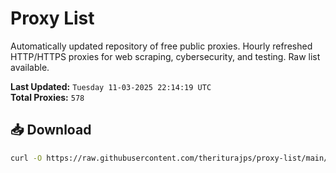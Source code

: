 # Proxy List

Automatically updated repository of free public proxies. Hourly refreshed HTTP/HTTPS proxies for web scraping, cybersecurity, and testing. Raw list available.

**Last Updated:** `Tuesday 11-03-2025 22:14:19 UTC`  
**Total Proxies:** `578`

## 📥 Download
```bash
curl -O https://raw.githubusercontent.com/theriturajps/proxy-list/main/proxies.txt
